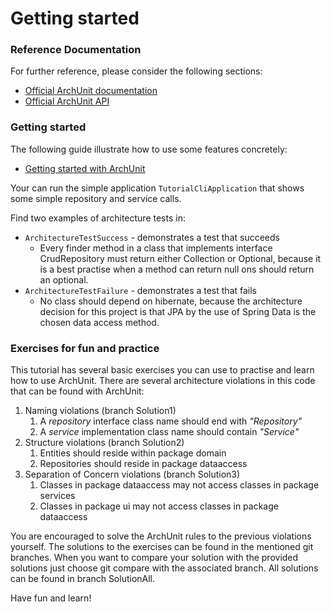 # Getting started

### Reference Documentation
For further reference, please consider the following sections:

* [Official ArchUnit documentation](https://www.archunit.org/userguide/html/000_Index.html)
* [Official ArchUnit API](https://javadoc.io/doc/com.tngtech.archunit/archunit/latest/index.html)

### Getting started
The following guide illustrate how to use some features concretely:

* [Getting started with ArchUnit](https://www.archunit.org/getting-started)

Your can run the simple application `TutorialCliApplication` that shows some simple repository and service calls.

Find two examples of architecture tests in:
* `ArchitectureTestSuccess` - demonstrates a test that succeeds
  * Every finder method in a class that implements interface CrudRepository must return either Collection or Optional, because it is a best practise when a method can return null ons should return an optional.
* `ArchitectureTestFailure` - demonstrates a test that fails
  * No class should depend on hibernate, because the architecture decision for this project is that JPA by the use of Spring Data is the chosen data access method.

### Exercises for fun and practice
This tutorial has several basic exercises you can use to practise and learn how to use ArchUnit.
There are several architecture violations in this code that can be found with ArchUnit:
1. Naming violations (branch Solution1)
   1. A *repository* interface class name should end with *"Repository"*
   2. A *service* implementation class name should contain *"Service"*
2. Structure violations (branch Solution2)
   1. Entities should reside within package domain
   2. Repositories should reside in package dataaccess
3. Separation of Concern violations (branch Solution3)
   1. Classes in package dataaccess may not access classes in package services
   2. Classes in package ui may not access classes in package dataaccess

You are encouraged to solve the ArchUnit rules to the previous violations yourself.
The solutions to the exercises can be found in the mentioned git branches.
When you want to compare your solution with the provided solutions just choose git compare with the associated branch.
All solutions can be found in branch SolutionAll.

Have fun and learn!